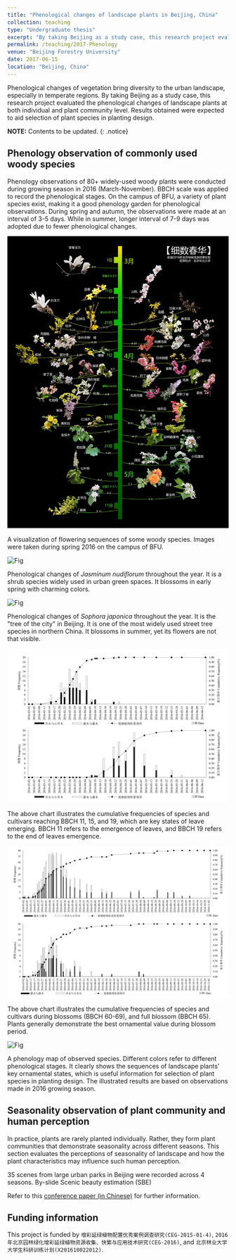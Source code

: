 ```yaml
---
title: "Phenological changes of landscape plants in Beijing, China"
collection: teaching
type: "Undergraduate thesis"
excerpt: "By taking Beijing as a study case, this research project evaluated the phenological changes of landscape plants at both individual and plant community level."
permalink: /teaching/2017-Phenology
venue: "Beijing Forestry University"
date: 2017-06-15
location: "Beijing, China"
---
```

Phenological changes of vegetation bring diversity to the urban landscape, especially in temperate regions. By taking Beijing as a study case, this research project evaluated the phenological changes of landscape plants at both individual and plant community level. Results obtained were expected to aid selection of plant species in planting design.

**NOTE:** Contents to be updated.
{: .notice}

Phenology observation of commonly used woody species
----
Phenology observations of 80+ widely-used woody plants were conducted during growing season in 2016 (March-November). BBCH scale was applied to record the phenological stages. On the campus of BFU, a variety of plant species exist, making it a good phenology garden for phenological observations. During spring and autumn, the observations were made at an interval of 3-5 days. While in summer, longer interval of 7-9 days was adopted due to fewer phenological changes.


![Fig](/images/Phenology1.jpg)

A visualization of flowering sequences of some woody species. Images were taken during spring 2016 on the campus of  BFU.

![Fig](/images/Phenology2.jpg)

Phenological changes of <i>Jasminum nudiflorum</i> throughout the year. It is a shrub species widely used in urban green spaces. It blossoms in early spring with charming colors.

![Fig](/images/Phenology4.jpg)

Phenological changes of <i>Sophora japonica</i> throughout the year. It is the "tree of the city" in Beijing. It is one of the most widely used street tree species in northern China. It blossoms in summer, yet its flowers are not that visible.

![Fig](/images/Phenology5.jpg)

The above chart illustrates the cumulative frequencies of species and cultivars reaching BBCH 11, 15, and 19, which are key states of leave emerging. BBCH 11 refers to the emergence of leaves, and BBCH 19 refers to the end of leaves emergence.

![Fig](/images/Phenology6.jpg)

The above chart illustrates the cumulative frequencies of species and cultivars during blossoms (BBCH 60-69), and full blossom (BBCH 65). Plants generally demonstrate the best ornamental value during blossom period.

![Fig](/images/Phenology3.jpg)

A phenology map of observed species. Different colors refer to different phenological stages. It clearly shows the sequences of landscape plants' key ornamental states, which is useful information for selection of plant species in planting design. The illustrated results are based on observations made in 2016 growing season.

Seasonality observation of plant community and human perception
----

In practice, plants are rarely planted individually. Rather, they form plant communities that demonstrate seasonality across different seasons. This section evaluates the perceptions of seasonality of landscape and how the plant characteristics may influence such human perception.

35 scenes from large urban parks in Beijing were recorded across 4 seasons. By-slide Scenic beauty estimation (SBE) 



Refer to this [conference paper (in Chinese)](https://kns.cnki.net/kcms/detail/detail.aspx?filename=ZGFV201810001093&dbcode=CPFD&dbname=CPFD2019&v=5JqWBzmqlGYADA7k6B-uYtsgZCyV1JCcIKnIA5cEPvRzdyZiyHsQ6dYBFfbRV_MOCM9lcUOZp34=) for further information.

Funding information
----
This project is funded by `增彩延绿植物配置优秀案例调查研究(CEG-2015-01-4)`, `2016年北京园林绿化增彩延绿植物资源收集、快繁与应用技术研究(CEG-2016)`, and `北京林业大学大学生科研训练计划(X201610022012)`.